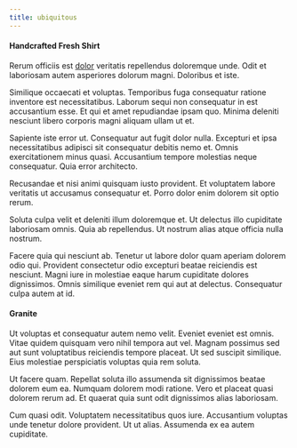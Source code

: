```yaml
---
title: ubiquitous
---
```


#### Handcrafted Fresh Shirt

Rerum officiis est [dolor](/facere/adipisci/molestiae/consequatur/communications_transition.md) veritatis repellendus doloremque unde. Odit et laboriosam autem asperiores dolorum magni. Doloribus et iste.

Similique occaecati et voluptas. Temporibus fuga consequatur ratione inventore est necessitatibus. Laborum sequi non consequatur in est accusantium esse. Et qui et amet repudiandae ipsam quo. Minima deleniti nesciunt libero corporis magni aliquam ullam ut et.

Sapiente iste error ut. Consequatur aut fugit dolor nulla. Excepturi et ipsa necessitatibus adipisci sit consequatur debitis nemo et. Omnis exercitationem minus quasi. Accusantium tempore molestias neque consequatur. Quia error architecto.

Recusandae et nisi animi quisquam iusto provident. Et voluptatem labore veritatis ut accusamus consequatur et. Porro dolor enim dolorem sit optio rerum.

Soluta culpa velit et deleniti illum doloremque et. Ut delectus illo cupiditate laboriosam omnis. Quia ab repellendus. Ut nostrum alias atque officia nulla nostrum.

Facere quia qui nesciunt ab. Tenetur ut labore dolor quam aperiam dolorem odio qui. Provident consectetur odio excepturi beatae reiciendis est nesciunt. Magni iure in molestiae eaque harum cupiditate dolores dignissimos. Omnis similique eveniet rem qui aut at delectus. Consequatur culpa autem at id.

#### Granite

Ut voluptas et consequatur autem nemo velit. Eveniet eveniet est omnis. Vitae quidem quisquam vero nihil tempora aut vel. Magnam possimus sed aut sunt voluptatibus reiciendis tempore placeat. Ut sed suscipit similique. Eius molestiae perspiciatis voluptas quia rem soluta.

Ut facere quam. Repellat soluta illo assumenda sit dignissimos beatae dolorem eum ea. Numquam dolorem modi ratione. Vero et placeat quasi dolorem rerum ad. Et quaerat quia sunt odit dignissimos alias laboriosam.

Cum quasi odit. Voluptatem necessitatibus quos iure. Accusantium voluptas unde tenetur dolore provident. Ut ut alias. Assumenda ex ea autem cupiditate.
